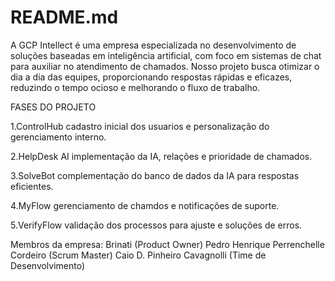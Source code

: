 # README.md
A GCP Intellect é uma empresa especializada no desenvolvimento de soluções baseadas em inteligência artificial, com foco em sistemas de chat para auxiliar no atendimento de chamados. Nosso projeto busca otimizar o dia a dia das equipes, proporcionando respostas rápidas e eficazes, reduzindo o tempo ocioso e melhorando o fluxo de trabalho.


FASES DO PROJETO

1.ControlHub
cadastro inicial dos usuarios e personalização do gerenciamento interno.

2.HelpDesk AI
implementação da IA, relações e prioridade de chamados. 

3.SolveBot
complementação do banco de dados da IA para respostas eficientes. 

4.MyFlow
gerenciamento de chamdos e notificações de suporte.

5.VerifyFlow
validação dos processos para ajuste e soluções de erros.


Membros da empresa:
Brinati (Product Owner)
Pedro Henrique Perrenchelle Cordeiro (Scrum Master)
Caio D. Pinheiro Cavagnolli (Time de Desenvolvimento)

